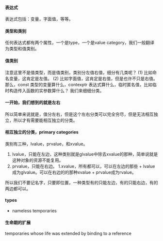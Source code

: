 #### 表达式
表达式包括：变量，字面值，等等。

#### 类型和类别
任何表达式都有两个属性，一个是type，一个是value category，我们一般翻译为类型和值类别。

#### 值类别
注意这里不是值类型，而是值类别，类别分左值右值，细分有几类呢？
(1) 比如命名变量，这肯定是左值。
(2) 比如字面值，这肯定是右值，但是也许不只是右值。
那么，const 类型的变量算什么，contexptr 表达式算什么，临时匿名值，比如临时构造传入函数的实参数算什么？ 我们来细细分类。

#### 一开始，我们想到的就是左右
所以简单来说就是，值分左右，但是这个左右分类可以完全穷尽，但是无法相互独立，所以才有需要能相互独立的分类。

#### 相互独立的分类，primary categories
类别有三种，lvalue，prvalue，和xvalue。

1. lvalue，只能在左边，这种类别就是glvalue中除去xvalue的那种，简单说就是这种对象的资源不能复用。
1. prvalue，只能在右边。
1.xvalue，所有都可以，可以在左边的那些 + lvalue 成为glvalue。可以在右边的的那种xvalue + prvalue成为rvalue。

所以我们不要记名字，只要即位置，一种类型有的只能左边，有的只能右边，有的两边都可以。

#### types
* nameless temporaries

#### 生命期的扩展
temporaries whose life was extended by binding to a reference
